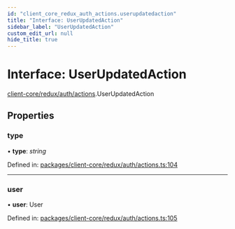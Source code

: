 ```yaml
---
id: "client_core_redux_auth_actions.userupdatedaction"
title: "Interface: UserUpdatedAction"
sidebar_label: "UserUpdatedAction"
custom_edit_url: null
hide_title: true
---
```


# Interface: UserUpdatedAction

[client-core/redux/auth/actions](../modules/client_core_redux_auth_actions.md).UserUpdatedAction

## Properties

### type

• **type**: *string*

Defined in: [packages/client-core/redux/auth/actions.ts:104](https://github.com/xr3ngine/xr3ngine/blob/5c3dcaef1/packages/client-core/redux/auth/actions.ts#L104)

___

### user

• **user**: User

Defined in: [packages/client-core/redux/auth/actions.ts:105](https://github.com/xr3ngine/xr3ngine/blob/5c3dcaef1/packages/client-core/redux/auth/actions.ts#L105)
